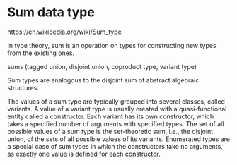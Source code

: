 # Sum data type

https://en.wikipedia.org/wiki/Sum_type

In type theory, sum is an operation on types for constructing new types from the existing ones.


sums (tagged union, disjoint union, coproduct type, variant type)


Sum types are analogous to the disjoint sum of abstract algebraic structures.

The values of a sum type are typically grouped into several classes, called variants. A value of a variant type is usually created with a quasi-functional entity called a constructor. Each variant has its own constructor, which takes a specified number of arguments with specified types. The set of all possible values of a sum type is the set-theoretic sum, i.e., the disjoint union, of the sets of all possible values of its variants. Enumerated types are a special case of sum types in which the constructors take no arguments, as exactly one value is defined for each constructor.
